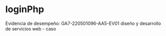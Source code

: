 # loginPhp
Evidencia de desempeño: GA7-220501096-AA5-EV01 diseño y desarrollo de servicios web - caso 
